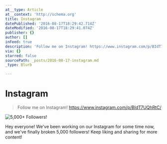 ```yaml
---
at__type: Article
at__context: 'http://schema.org'
title: Instagram
datePublished: '2016-08-17T18:29:42.714Z'
dateModified: '2016-08-17T18:29:41.074Z'
publisher: {}
author: []
inFeed: true
description: 'Follow me on Instagram! https://www.instagram.com/p/BIdT7UQhRtC/'
via: {}
starred: false
sourcePath: _posts/2016-08-17-instagram.md
_type: Blurb

---
```

# Instagram

> Follow me on Instagram! https://www.instagram.com/p/BIdT7UQhRtC/

![5,000+ Followers!](https://the-grid-user-content.s3-us-west-2.amazonaws.com/51bad8f1-6c7b-4c5d-ada2-8a83083b7a35.png)

Hey everyone! We've been working on our Instagram for some time now, and we've finally broken 5,000 followers! Keep liking and sharing for more content!